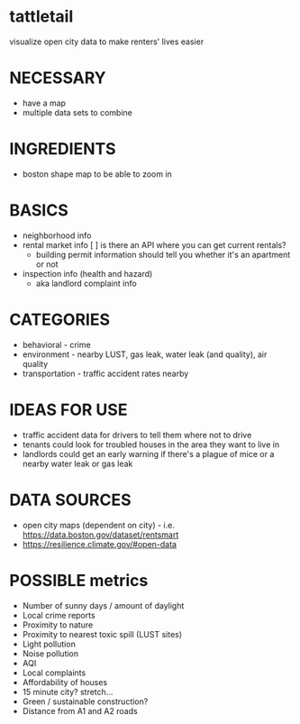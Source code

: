 # tattletail
visualize open city data to make renters' lives easier



# NECESSARY

* have a map
* multiple data sets to combine

# INGREDIENTS

* boston shape map to be able to zoom in

# BASICS

* neighborhood info
* rental market info
  [ ] is there an API where you can get current rentals?
  * building permit information should tell you whether it's an apartment or not
* inspection info (health and hazard)
  * aka landlord complaint info


# CATEGORIES
* behavioral - crime
* environment - nearby LUST, gas leak, water leak (and quality), air quality
* transportation - traffic accident rates nearby

# IDEAS FOR USE

* traffic accident data for drivers to tell them where not to drive
* tenants could look for troubled houses in the area they want to live in
* landlords could get an early warning if there's a plague of mice or a nearby water leak or gas leak

# DATA SOURCES
* open city maps (dependent on city) - i.e. https://data.boston.gov/dataset/rentsmart
* https://resilience.climate.gov/#open-data

# POSSIBLE metrics
* Number of sunny days / amount of daylight
* Local crime reports
* Proximity to nature
* Proximity to nearest toxic spill (LUST sites)
* Light pollution
* Noise pollution 
* AQI
* Local complaints 
* Affordability of houses
* 15 minute city? stretch...
* Green / sustainable construction?
* Distance from A1 and A2 roads 
